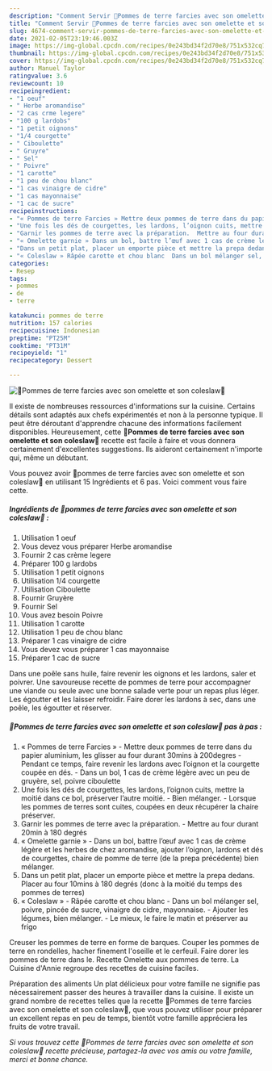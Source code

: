 ```yaml
---
description: "Comment Servir 🍃Pommes de terre farcies avec son omelette et son coleslaw🍂"
title: "Comment Servir 🍃Pommes de terre farcies avec son omelette et son coleslaw🍂"
slug: 4674-comment-servir-pommes-de-terre-farcies-avec-son-omelette-et-son-coleslaw
date: 2021-02-05T23:19:46.003Z
image: https://img-global.cpcdn.com/recipes/0e243bd34f2d70e8/751x532cq70/🍃pommes-de-terre-farcies-avec-son-omelette-et-son-coleslaw🍂-photo-principale-de-la-recette.jpg
thumbnail: https://img-global.cpcdn.com/recipes/0e243bd34f2d70e8/751x532cq70/🍃pommes-de-terre-farcies-avec-son-omelette-et-son-coleslaw🍂-photo-principale-de-la-recette.jpg
cover: https://img-global.cpcdn.com/recipes/0e243bd34f2d70e8/751x532cq70/🍃pommes-de-terre-farcies-avec-son-omelette-et-son-coleslaw🍂-photo-principale-de-la-recette.jpg
author: Manuel Taylor
ratingvalue: 3.6
reviewcount: 10
recipeingredient:
- "1 oeuf"
- " Herbe aromandise"
- "2 cas crme legere"
- "100 g lardobs"
- "1 petit oignons"
- "1/4 courgette"
- " Ciboulette"
- " Gruyre"
- " Sel"
- " Poivre"
- "1 carotte"
- "1 peu de chou blanc"
- "1 cas vinaigre de cidre"
- "1 cas mayonnaise"
- "1 cac de sucre"
recipeinstructions:
- "« Pommes de terre Farcies » Mettre deux pommes de terre dans du papier aluminium, les glisser au four durant 30mins à 200degres Pendant ce temps, faire revenir les lardons avec l’oignon et la courgette coupée en dés. Dans un bol, 1 cas de crème légère avec un peu de gruyère, sel, poivre ciboulette"
- "Une fois les dés de courgettes, les lardons, l’oignon cuits, mettre la moitié dans ce bol, préserver l’autre moitié. Bien mélanger. Lorsque les pommes de terres sont cuites, coupées en deux récupérer la chaire préserver."
- "Garnir les pommes de terre avec la préparation.  Mettre au four durant 20min à 180 degrés"
- "« Omelette garnie » Dans un bol, battre l’œuf avec 1 cas de crème légère et les herbes de chez aromandise, ajouter l’oignon, lardons et dés de courgettes, chaire de pomme de terre (de la prepa précédente) bien mélanger."
- "Dans un petit plat, placer un emporte pièce et mettre la prepa dedans. Placer au four 10mins à 180 degrés (donc à la moitié du temps des pommes de terres)"
- "« Coleslaw » Râpée carotte et chou blanc  Dans un bol mélanger sel, poivre, pincée de sucre, vinaigre de cidre, mayonnaise. Ajouter les légumes, bien mélanger. Le mieux, le faire le matin et préserver au frigo"
categories:
- Resep
tags:
- pommes
- de
- terre

katakunci: pommes de terre 
nutrition: 157 calories
recipecuisine: Indonesian
preptime: "PT25M"
cooktime: "PT31M"
recipeyield: "1"
recipecategory: Dessert

---
```



![🍃Pommes de terre farcies avec son omelette et son coleslaw🍂](https://img-global.cpcdn.com/recipes/0e243bd34f2d70e8/751x532cq70/🍃pommes-de-terre-farcies-avec-son-omelette-et-son-coleslaw🍂-photo-principale-de-la-recette.jpg)

Il existe de nombreuses ressources d'informations sur la cuisine. Certains détails sont adaptés aux chefs expérimentés et non à la personne typique. Il peut être déroutant d'apprendre chacune des informations facilement disponibles. Heureusement, cette <strong> 🍃Pommes de terre farcies avec son omelette et son coleslaw🍂 </strong> recette est facile à faire et vous donnera certainement d'excellentes suggestions. Ils aideront certainement n'importe qui, même un débutant.

<!--inarticleads1-->

Vous pouvez avoir 🍃pommes de terre farcies avec son omelette et son coleslaw🍂 en utilisant 15 Ingrédients et 6 pas. Voici comment vous faire cette.

##### Ingrédients de 🍃pommes de terre farcies avec son omelette et son coleslaw🍂 :

1. Utilisation 1 oeuf
1. Vous devez vous préparer  Herbe aromandise
1. Fournir 2 cas crème legere
1. Préparer 100 g lardobs
1. Utilisation 1 petit oignons
1. Utilisation 1/4 courgette
1. Utilisation  Ciboulette
1. Fournir  Gruyère
1. Fournir  Sel
1. Vous avez besoin  Poivre
1. Utilisation 1 carotte
1. Utilisation 1 peu de chou blanc
1. Préparer 1 cas vinaigre de cidre
1. Vous devez vous préparer 1 cas mayonnaise
1. Préparer 1 cac de sucre


Dans une poêle sans huile, faire revenir les oignons et les lardons, saler et poivrer. Une savoureuse recette de pommes de terre pour accompagner une viande ou seule avec une bonne salade verte pour un repas plus léger. Les égoutter et les laisser refroidir. Faire dorer les lardons à sec, dans une poêle, les égoutter et réserver. 

<!--inarticleads2-->

##### 🍃Pommes de terre farcies avec son omelette et son coleslaw🍂 pas à pas :

1. « Pommes de terre Farcies » - Mettre deux pommes de terre dans du papier aluminium, les glisser au four durant 30mins à 200degres - Pendant ce temps, faire revenir les lardons avec l’oignon et la courgette coupée en dés. - Dans un bol, 1 cas de crème légère avec un peu de gruyère, sel, poivre ciboulette
1. Une fois les dés de courgettes, les lardons, l’oignon cuits, mettre la moitié dans ce bol, préserver l’autre moitié. - Bien mélanger. - Lorsque les pommes de terres sont cuites, coupées en deux récupérer la chaire préserver.
1. Garnir les pommes de terre avec la préparation.  - Mettre au four durant 20min à 180 degrés
1. « Omelette garnie » - Dans un bol, battre l’œuf avec 1 cas de crème légère et les herbes de chez aromandise, ajouter l’oignon, lardons et dés de courgettes, chaire de pomme de terre (de la prepa précédente) bien mélanger.
1. Dans un petit plat, placer un emporte pièce et mettre la prepa dedans. Placer au four 10mins à 180 degrés (donc à la moitié du temps des pommes de terres)
1. « Coleslaw » - Râpée carotte et chou blanc  - Dans un bol mélanger sel, poivre, pincée de sucre, vinaigre de cidre, mayonnaise. - Ajouter les légumes, bien mélanger. - Le mieux, le faire le matin et préserver au frigo


Creuser les pommes de terre en forme de barques. Couper les pommes de terre en rondelles, hacher finement l&#39;oseille et le cerfeuil. Faire dorer les pommes de terre dans le. Recette Omelette aux pommes de terre. La Cuisine d&#39;Annie regroupe des recettes de cuisine faciles. 

<!--inarticleads1-->

<p>
Préparation des aliments Un plat délicieux pour votre famille ne signifie pas nécessairement passer des heures à travailler dans la cuisine. Il existe un grand nombre de recettes telles que la recette 🍃Pommes de terre farcies avec son omelette et son coleslaw🍂, que vous pouvez utiliser pour préparer un excellent repas en peu de temps, bientôt votre famille appréciera les fruits de votre travail.
</p>

<p>
<i>Si vous trouvez cette 🍃Pommes de terre farcies avec son omelette et son coleslaw🍂 recette précieuse, partagez-la avec vos amis ou votre famille, merci et bonne chance.</i>
</p>
